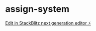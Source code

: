 # assign-system

[Edit in StackBlitz next generation editor ⚡️](https://stackblitz.com/~/github.com/walnut-pro/assign-system)